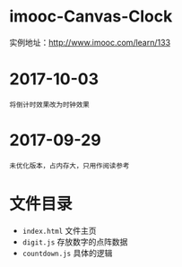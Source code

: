 # imooc-Canvas-Clock
实例地址：http://www.imooc.com/learn/133

# 2017-10-03
	将倒计时效果改为时钟效果

# 2017-09-29
	未优化版本，占内存大，只用作阅读参考

# 文件目录
* `index.html` 文件主页
* `digit.js` 存放数字的点阵数据
* `countdown.js` 具体的逻辑
